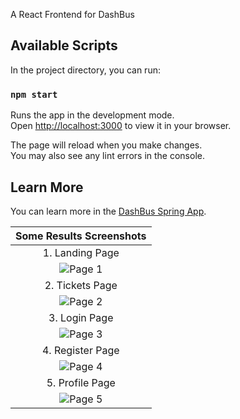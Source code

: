 
A React Frontend for DashBus

## Available Scripts

In the project directory, you can run:

### `npm start`

Runs the app in the development mode.\
Open [http://localhost:3000](http://localhost:3000) to view it in your browser.

The page will reload when you make changes.\
You may also see any lint errors in the console.

## Learn More

You can learn more in the [DashBus Spring App](https://github.com/cedricbahirwe/dashbus-spring).


| Some Results Screenshots |
|:-------------:|
| 1. Landing Page |
| ![Page 1](https://github.com/cedricbahirwe/DashBus/assets/49038614/07abfb37-d2a8-43e4-a46e-a1c7a868f053) |
| 2. Tickets Page |
| ![Page 2](https://github.com/cedricbahirwe/DashBus/assets/49038614/900bf552-665a-4c21-abe4-0270cefb6ff1)  |
| 3. Login Page |
| ![Page 3](https://github.com/cedricbahirwe/DashBus/assets/49038614/744f6cb5-31d2-484e-9935-2a2948d472cc)  |
| 4. Register Page |
| ![Page 4](https://github.com/cedricbahirwe/DashBus/assets/49038614/6f82a4ea-9897-4fec-9410-f424107c4d47)  |
| 5. Profile Page |
| ![Page 5](https://github.com/cedricbahirwe/DashBus/assets/49038614/738d9c3e-547a-4aba-802c-17c664ce76e8)  |



